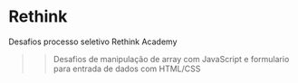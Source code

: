 # Rethink
Desafios processo seletivo Rethink Academy

>> Desafios de manipulação de array com JavaScript e formulario para entrada de dados com HTML/CSS
